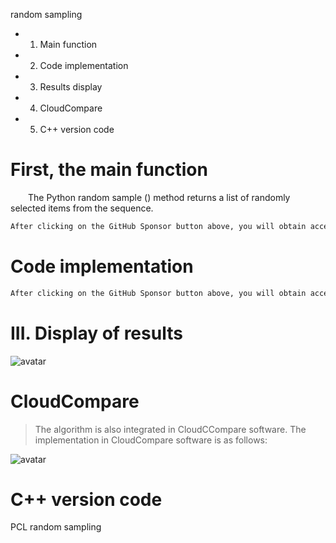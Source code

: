  random sampling 

 + 1. Main function 

 + 2. Code implementation 

 + 3. Results display 

 + 4. CloudCompare 

 + 5. C++ version code 

#  First, the main function 

   The Python random sample () method returns a list of randomly selected items from the sequence. 

  ```python  
After clicking on the GitHub Sponsor button above, you will obtain access permissions to my private code repository ( https://github.com/slowlon/my_code_bar ) to view this blog code. By searching the code number of this blog, you can find the code you need, code number is: 2024020309574457323
  ```  
#  Code implementation 

  ```python  
After clicking on the GitHub Sponsor button above, you will obtain access permissions to my private code repository ( https://github.com/slowlon/my_code_bar ) to view this blog code. By searching the code number of this blog, you can find the code you need, code number is: 2024020309574457323
  ```  
#  III. Display of results 

 ![avatar]( 280b0fb2555d4c02962be5c61096a123.png) 

#  CloudCompare 

>  The algorithm is also integrated in CloudCCompare software. The implementation in CloudCompare software is as follows: 

 ![avatar]( 20201230092648371.gif) 

#  C++ version code 

 PCL random sampling 

